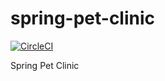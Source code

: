 # spring-pet-clinic

[![CircleCI](https://circleci.com/gh/dariosilva/spring-pet-clinic.svg?style=svg)](https://circleci.com/gh/dariosilva/spring-pet-clinic)

Spring Pet Clinic 

